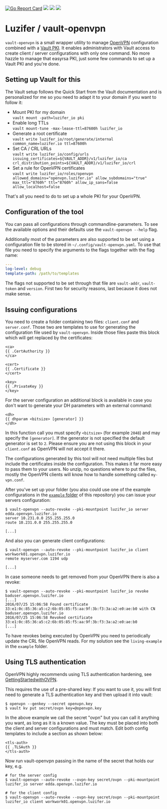 [![Go Report Card](https://goreportcard.com/badge/github.com/Luzifer/vault-openvpn)](https://goreportcard.com/report/github.com/Luzifer/vault-openvpn)
![](https://badges.fyi/github/license/Luzifer/vault-openvpn)
![](https://badges.fyi/github/downloads/Luzifer/vault-openvpn)
![](https://badges.fyi/github/latest-release/Luzifer/vault-openvpn)

# Luzifer / vault-openvpn

`vault-openvpn` is a small wrapper utility to manage [OpenVPN](https://openvpn.net/) configuration combined with a [Vault PKI](https://www.vaultproject.io/docs/secrets/pki/index.html). It enables administrators with Vault access to create client / server configurations with only one command. No more hazzle to manage that easyrsa PKI, just some few commands to set up a Vault PKI and you're done.

## Setting up Vault for this

The Vault setup follows the Quick Start from the Vault documentation and is personalized for me so you need to adapt it to your domain if you want to follow it:

- Mount PKI for my domain  
`vault mount -path=luzifer_io pki`
- Enable long TTLs  
`vault mount-tune -max-lease-ttl=87600h luzifer_io`
- Generate a root certificate  
`vault write luzifer_io/root/generate/internal common_name=luzifer.io ttl=87600h`
- Set CA / CRL URLs  
`vault write luzifer_io/config/urls issuing_certificates=${VAULT_ADDR}/v1/luzifer_io/ca crl_distribution_points=${VAULT_ADDR}/v1/luzifer_io/crl`
- Set a rule for OpenVPN certificates  
`vault write luzifer_io/roles/openvpn allowed_domains="openvpn.luzifer.io" allow_subdomains="true" max_ttl="8760h" ttl="8760h" allow_ip_sans=false allow_localhost=false`

That's all you need to do to set up a whole PKI for your OpenVPN.

## Configuration of the tool

You can pass all configurations through commandline-parameters. To see the available options and their defaults use the `vault-openvpn --help` flag.

Additionally most of the parameters are also supported to be set using a configuration file to be stored in `~/.config/vault-openvpn.yaml`. To use that file you need to specify the arguments to the flags together with the flag name:

```yaml
---
log-level: debug
template-path: /path/to/templates
```

The flags not supported to be set through that file are `vault-addr`, `vault-token` and `version`. First two for security reasons, last because it does not make sense.

## Issuing configurations

You need to create a folder containing two files: `client.conf` and `server.conf`. Those two are templates to use for generating the configuration file used by `vault-openvpn`. Inside those files paste this block which will get replaced by the certificates:

```
<ca>
{{ .CertAuthority }}
</ca>

<cert>
{{ .Certificate }}
</cert>

<key>
{{ .PrivateKey }}
</key>
```

For the server configuration an additional block is available in case you don't want to generate your DH parameters with an external command:

```
<dh>
{{ dhparam <bitsize> [generator] }}
</dh>
```

In this function call you must specify `<bitsize>` (for example `2048`) and may specify the `[generator]`. If the generator is not specified the default generator is set to `2`. Please ensure you are not using this block in your `client.conf` as OpenVPN will not accept it there.

The configurations generated by this tool will not need multiple files but include the certificates inside the configuration. This makes it far more easy to pass them to your users. No unzip, no questions where to put the files, mostly the OpenVPN clients will know how to handle something called `my-vpn.conf`.

After you've set up your folder (you also could use one of the example configurations in the [`example` folder](https://github.com/Luzifer/vault-openvpn/tree/master/example) of this repository) you can issue your servers configuration:

```console
$ vault-openvpn --auto-revoke --pki-mountpoint luzifer_io server edda.openvpn.luzifer.io
server 10.231.0.0 255.255.255.0
route 10.231.0.0 255.255.255.0

[...]
```

And also you can generate client configurations:

```console
$ vault-openvpn --auto-revoke --pki-mountpoint luzifer_io client workwork01.openvpn.luzifer.io
remote myserver.com 1194 udp

[...]
```

In case someone needs to get removed from your OpenVPN there is also a revoke:

```console
$ vault-openvpn --auto-revoke --pki-mountpoint luzifer_io revoke baduser.openvpn.luzifer.io
[...]
2016/07/25 15:06:58 Found certificate 33:e1:0c:85:36:a5:c2:6b:05:85:f5:aa:9f:3b:f3:3a:a2:e0:ae:b0 with CN baduser.openvpn.luzifer.io
2016/07/25 15:06:58 Revoked certificate 33:e1:0c:85:36:a5:c2:6b:05:85:f5:aa:9f:3b:f3:3a:a2:e0:ae:b0
[...]
```

To have revokes being executed by OpenVPN you need to periodically update the CRL file OpenVPN reads. For my solution see the `living-example` in the `example` folder.

## Using TLS authentication
OpenVPN highly recommends using TLS authentication hardening, see [GettingStartedwithOVPN](https://community.openvpn.net/openvpn/wiki/GettingStartedwithOVPN#TLSAuthentication).

This requires the use of a pre-shared key: If you want to use it, you will first need to generate a TLS authentication key and then upload it into vault:

```console
$ openvpn --genkey --secret openvpn.key
$ vault kv put secret/ovpn key=@openvpn.key
```

In the above example we call the secret "ovpn" but you can call it anything you want, as long as it is a known value.
The key must be placed into both the client and server configurations and must match. Edit both config templates to include a section as shown below:

```
<tls-auth>
{{ .TLSAuth }}
</tls-auth>
```

Now run vault-openvpn passing in the name of the secret that holds our key, e.g.

```console
# for the server config
$ vault-openvpn --auto-revoke --ovpn-key secret/ovpn --pki-mountpoint luzifer_io server edda.openvpn.luzifer.io

# for the client config
$ vault-openvpn --auto-revoke --ovpn-key secret/ovpn --pki-mountpoint luzifer_io client workwork01.openvpn.luzifer.io
```
